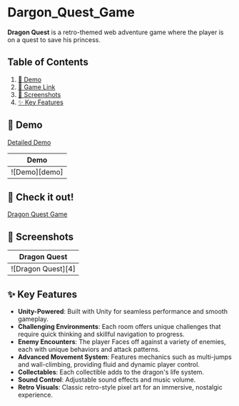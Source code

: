 ﻿# Dargon_Quest_Game
 
**Dragon Quest** is a retro-themed web adventure game where the player is on a quest to save his princess. 

## Table of Contents
1. [📸 Demo](#-demo)
2. [📱  Game Link](#-game-link)
3. [📸 Screenshots](#-screenshots)
4. [✨ Key Features](#-key-features)

## 📸 Demo
<!-- Variables -->
[onboarding]: Assets/Sprites/Screenshots/demo.gif 'Demo'
[Detailed Demo](https://drive.google.com/file/d/1wNwTTkDrez9HaUqdUjKns5j6vJFBc0QT/view?usp=sharing)



|      Demo       |     
| :---------------: |
| ![Demo][demo] | 


## 📱 Check it out!
[Dragon Quest Game](https://play.unity.com/en/games/dfe10423-ef6d-4afa-94f5-49953337e116/dragon-quest)

## 📸 Screenshots
<!-- Variables -->
[onboarding]: Assets/Sprites/Screenshots/4.jpg 'Dragon Quest'


|      Dragon Quest       |     
| :---------------: |
| ![Dragon Quest][4] | 



## ✨ Key Features
-   **Unity-Powered**: Built with Unity for seamless performance and smooth gameplay.
-   **Challenging Environments**: Each room offers unique challenges that require quick thinking and skillful navigation to progress.
-   **Enemy Encounters**: The player Faces off against a variety of enemies, each with unique behaviors and attack patterns.
-   **Advanced Movement System**: Features mechanics such as multi-jumps and wall-climbing, providing fluid and dynamic player control.
-   **Collectables**: Each collectible adds to the dragon's life system.
-   **Sound Control**: Adjustable sound effects and music volume.
-   **Retro Visuals**: Classic retro-style pixel art for an immersive, nostalgic experience.






